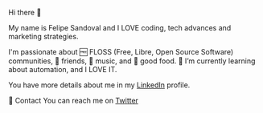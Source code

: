 Hi there 👋

My name is Felipe Sandoval and I LOVE coding, tech advances and marketing strategies. 

I'm passionate about 🆓 FLOSS (Free, Libre, Open Source Software) communities, 🎳 friends, 🎵 music, and 🦐 good food. 🌱 I’m currently learning about automation, and I LOVE IT.

You have more details about me in my [LinkedIn]([https://www.linkedin.com/in/felipesandovalsibada]) profile.

💬 Contact
You can reach me on [Twitter](https:/twitter.com/felipetuitea)

<!--
**felipsandoval/felipsandoval** is a ✨ _special_ ✨ repository because its `README.md` (this file) appears on your GitHub profile.

Here are some ideas to get you started:

- 🔭 I’m currently working on ...
- 🌱 I’m currently learning about ...
- 👯 I’m looking to collaborate on ...
- 🤔 I’m looking for help with ...
- 💬 Ask me about ...
- 📫 How to reach me: ...
- 😄 Pronouns: ...
- ⚡ Fun fact: ...
-->
